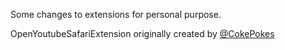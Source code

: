Some changes to extensions for personal purpose.


OpenYoutubeSafariExtension originally created by [@CokePokes](https://github.com/CokePokes)
